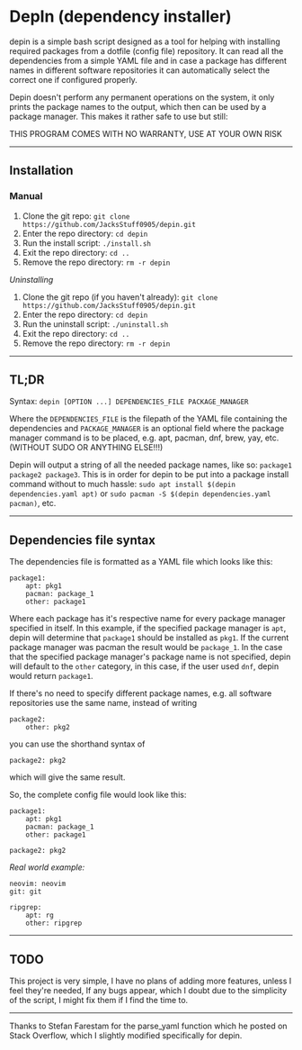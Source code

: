 # DepIn (dependency installer)

depin is a simple bash script designed as a tool for helping with installing required packages from a dotfile (config file) repository.
It can read all the dependencies from a simple YAML file and in case a package has different names in different software repositories it can automatically select the correct one if configured properly.

Depin doesn't perform any permanent operations on the system, it only prints the package names to the output, which then can be used by a package manager. This makes it rather safe to use but still:

THIS PROGRAM COMES WITH NO WARRANTY, USE AT YOUR OWN RISK

---

## Installation

### Manual
1. Clone the git repo: `git clone https://github.com/JacksStuff0905/depin.git`
2. Enter the repo directory: `cd depin`
3. Run the install script: `./install.sh`
4. Exit the repo directory: `cd ..`
5. Remove the repo directory: `rm -r depin`

*Uninstalling*
1. Clone the git repo (if you haven't already): `git clone https://github.com/JacksStuff0905/depin.git`
2. Enter the repo directory: `cd depin`
3. Run the uninstall script: `./uninstall.sh`
4. Exit the repo directory: `cd ..`
5. Remove the repo directory: `rm -r depin`

---

## TL;DR

Syntax:
    `depin [OPTION ...] DEPENDENCIES_FILE PACKAGE_MANAGER`

Where the `DEPENDENCIES_FILE` is the filepath of the YAML file containing the dependencies and `PACKAGE_MANAGER` is an optional field where the package manager command is to be placed, e.g. apt, pacman, dnf, brew, yay, etc. (WITHOUT SUDO OR ANYTHING ELSE!!!)

Depin will output a string of all the needed package names, like so: `package1 package2 package3`. This is in order for depin to be put into a package install command without to much hassle: `sudo apt install $(depin dependencies.yaml apt)` or `sudo pacman -S $(depin dependencies.yaml pacman)`, etc.

---

## Dependencies file syntax

The dependencies file is formatted as a YAML file which looks like this:
```
package1:
    apt: pkg1
    pacman: package_1
    other: package1
```

Where each package has it's respective name for every package manager specified in itself. In this example, if the specified package manager is `apt`, depin will determine that `package1` should be installed as `pkg1`. If the current package manager was pacman the result would be `package_1`. In the case that the specified package manager's package name is not specified, depin will default to the `other` category, in this case, if the user used `dnf`, depin would return `package1`.

If there's no need to specify different package names, e.g. all software repositories use the same name, instead of writing
```
package2:
    other: pkg2
```
you can use the shorthand syntax of
```
package2: pkg2
```
which will give the same result.

So, the complete config file would look like this:
```
package1:
    apt: pkg1
    pacman: package_1
    other: package1

package2: pkg2
```

*Real world example:*
```
neovim: neovim
git: git

ripgrep:
    apt: rg
    other: ripgrep
```

---

## TODO

This project is very simple, I have no plans of adding more features, unless I feel they're needed, If any bugs appear, which I doubt due to the simplicity of the script, I might fix them if I find the time to.

---

Thanks to Stefan Farestam for the parse_yaml function which he posted on Stack Overflow, which I slightly modified specifically for depin.
